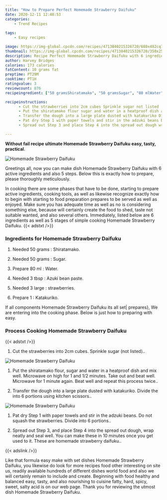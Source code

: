 ```yaml
---
title: "How to Prepare Perfect Homemade Strawberry Daifuku"
date: 2020-12-11 12:48:53
categories:
    - Trend Recipes
    
tags:
    - Easy recipes

image: https://img-global.cpcdn.com/recipes/4713840215326720/680x482cq70/homemade-strawberry-daifuku-recipe-main-photo.jpg
thumbnail: https://img-global.cpcdn.com/recipes/4713840215326720/350x250cq70/homemade-strawberry-daifuku-recipe-main-photo.jpg
description: Recipe Perfect Homemade Strawberry Daifuku with 6 ingredients and 5 stages of easy cooking.
author: Harvey Bridges
calories: 173 calories
fatContent: 10 grams fat
preptime: PT29M
cooktime: PT1H
ratingvalue: 3
reviewcount: 876
recipeingredient: ["50 gramsShiratamako", "50 gramsSugar", "80 mlWater", "3 tbspAzuki bean paste", "3 largestrawberries", "1Katakuriko"]

recipeinstructions: 
      - Cut the strawberries into 2cm cubes Sprinkle sugar not listed 
      - Put the shiratamako flour sugar and water in a heatproof dish and mix well Microwave on high for 1 and 12 minutes Take out and beat well Microwave for 1 minute again Beat well and repeat this process twice 
      - Transfer the dough into a large plate dusted with katakuriko Divide the into 6 portions using kitchen scissors 
      - Pat dry Step 1 with paper towels and stir in the adzuki beans Do not squash the strawberries Divide into 6 portions 
      - Spread out Step 3 and place Step 4 into the spread out dough wrap neatly and seal well You can make these in 10 minutes once you get used to it These are homemade strawberry daifuku

---
```




**Without fail recipe ultimate Homemade Strawberry Daifuku easy, tasty, practical**. 


![Homemade Strawberry Daifuku](https://img-global.cpcdn.com/recipes/4713840215326720/680x482cq70/homemade-strawberry-daifuku-recipe-main-photo.jpg "Homemade Strawberry Daifuku")




Greetings all, now you can make dish Homemade Strawberry Daifuku with 6 active ingredients and also 5 steps. Below this is exactly how to prepare, please thoroughly meticulously.

In cooking there are some phases that have to be done, starting to prepare active ingredients, cooking tools, as well as likewise recognize exactly how to begin with starting to food preparation prepares to be served as well as enjoyed. Make sure you has adequate time as well as no is considering something else, because will certainly create the food to shed, taste not suitable wanted, and also several others. Immediately, listed below are 6 ingredients as well as 5 stages of simple cooking Homemade Strawberry Daifuku.
{{< adstxt />}}

### Ingredients for Homemade Strawberry Daifuku


1. Needed 50 grams : Shiratamako.

1. Needed 50 grams : Sugar.

1. Prepare 80 ml : Water.

1. Needed 3 tbsp : Azuki bean paste.

1. Needed 3 large : strawberries.

1. Prepare 1 : Katakuriko.



If all components Homemade Strawberry Daifuku its all set| prepares}, We are entering into the cooking phase. Below is just how to preparing with easy.

### Process Cooking Homemade Strawberry Daifuku

{{< adstxt />}}


1. Cut the strawberries into 2cm cubes. Sprinkle sugar (not listed)..



![Homemade Strawberry Daifuku](https://img-global.cpcdn.com/steps/5134874114523136/160x128cq70/homemade-strawberry-daifuku-recipe-step-1-photo.jpg" "Homemade Strawberry Daifuku")



1. Put the shiratamako flour, sugar and water in a heatproof dish and mix well. Microwave on high for 1 and 1/2 minutes. Take out and beat well. Microwave for 1 minute again. Beat well and repeat this process twice..



1. Transfer the dough into a large plate dusted with katakuriko. Divide the into 6 portions using kitchen scissors..



![Homemade Strawberry Daifuku](https://img-global.cpcdn.com/steps/5124945303568384/160x128cq70/homemade-strawberry-daifuku-recipe-step-3-photo.jpg" "Homemade Strawberry Daifuku")



1. Pat dry Step 1 with paper towels and stir in the adzuki beans. Do not squash the strawberries. Divide into 6 portions..



1. Spread out Step 3, and place Step 4 into the spread out dough, wrap neatly and seal well. You can make these in 10 minutes once you get used to it. These are homemade strawberry daifuku..





{{< adslink />}}

Like that formula easy make with set dishes Homemade Strawberry Daifuku, you likewise do look for more recipes food other interesting on site us, readily available hundreds of different dishes world food and also we will certainly remain to include and create. Beginning with food healthy and balanced easy, tasty, and also nourishing to cuisine fatty, hard, spicy, sweet, salty acid is on our web page. Thank you for reviewing the utmost dish Homemade Strawberry Daifuku.
